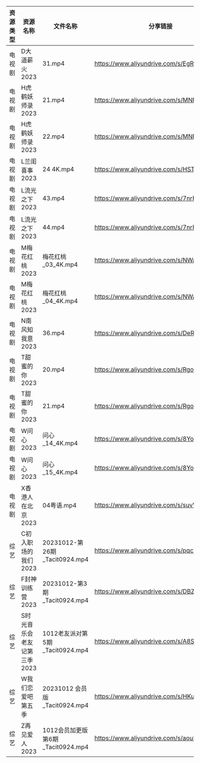 | 资源类型 | 资源名称             | 文件名称                        | 分享链接                                      | 更新时间       |
| ---- | ---------------- | --------------------------- | ----------------------------------------- | ---------- |
| 电视剧  | D大道薪火2023        | 31.mp4                      | https://www.aliyundrive.com/s/EgRo2iJ1cNB | 2023-10-13 |
| 电视剧  | H虎鹤妖师录2023       | 21.mp4                      | https://www.aliyundrive.com/s/MNNf8Xg4ZRb | 2023-10-13 |
| 电视剧  | H虎鹤妖师录2023       | 22.mp4                      | https://www.aliyundrive.com/s/MNNf8Xg4ZRb | 2023-10-13 |
| 电视剧  | L兰闺喜事2023        | 24 4K.mp4                   | https://www.aliyundrive.com/s/HSTGHiG6pDw | 2023-10-13 |
| 电视剧  | L流光之下2023        | 43.mp4                      | https://www.aliyundrive.com/s/7nrF9xgieoR | 2023-10-13 |
| 电视剧  | L流光之下2023        | 44.mp4                      | https://www.aliyundrive.com/s/7nrF9xgieoR | 2023-10-13 |
| 电视剧  | M梅花红桃2023        | 梅花红桃_03_4K.mp4              | https://www.aliyundrive.com/s/NWaYMyQrUyF | 2023-10-13 |
| 电视剧  | M梅花红桃2023        | 梅花红桃_04_4K.mp4              | https://www.aliyundrive.com/s/NWaYMyQrUyF | 2023-10-13 |
| 电视剧  | N南风知我意2023       | 36.mp4                      | https://www.aliyundrive.com/s/DeRMnNbejyx | 2023-10-13 |
| 电视剧  | T甜蜜的你2023        | 20.mp4                      | https://www.aliyundrive.com/s/RgouZAbXoar | 2023-10-13 |
| 电视剧  | T甜蜜的你2023        | 21.mp4                      | https://www.aliyundrive.com/s/RgouZAbXoar | 2023-10-13 |
| 电视剧  | W问心2023          | 问心_14_4K.mp4                | https://www.aliyundrive.com/s/8YozrD7jiUS | 2023-10-13 |
| 电视剧  | W问心2023          | 问心_15_4K.mp4                | https://www.aliyundrive.com/s/8YozrD7jiUS | 2023-10-13 |
| 电视剧  | X香港人在北京2023      | 04粤语.mp4                    | https://www.aliyundrive.com/s/suvVXjuNbPu | 2023-10-13 |
| 综艺   | C初入职场的我们2023     | 20231012-第26期_Tacit0924.mp4 | https://www.aliyundrive.com/s/pqc7pqfCNxC | 2023-10-13 |
| 综艺   | F封神训练营2023       | 20231012-第3期_Tacit0924.mp4  | https://www.aliyundrive.com/s/DBZFztwcixk | 2023-10-13 |
| 综艺   | S时光音乐会老友记第三季2023 | 1012老友派对第5期_Tacit0924.mp4   | https://www.aliyundrive.com/s/A8SsNUgtosB | 2023-10-13 |
| 综艺   | W我们恋爱吧第五季        | 20231012 会员版_Tacit0924.mp4  | https://www.aliyundrive.com/s/HKudLToehXL | 2023-10-13 |
| 综艺   | Z再见爱人2023        | 1012会员加更版第6期_Tacit0924.mp4  | https://www.aliyundrive.com/s/aouNVWvAZxj | 2023-10-13 |
